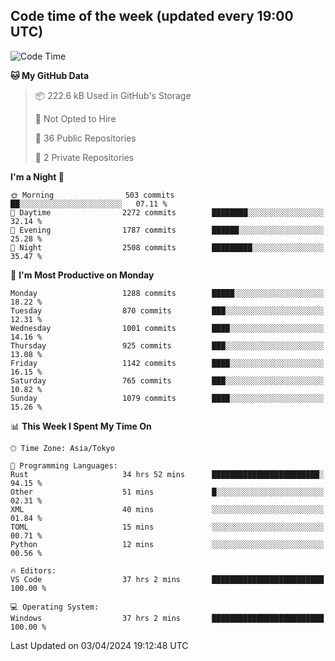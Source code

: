 ## Code time of the week (updated every 19:00 UTC)

<!--START_SECTION:waka-->
![Code Time](http://img.shields.io/badge/Code%20Time-2%2C928%20hrs%2047%20mins-blue)

**🐱 My GitHub Data** 

> 📦 222.6 kB Used in GitHub's Storage 
 > 
> 🚫 Not Opted to Hire
 > 
> 📜 36 Public Repositories 
 > 
> 🔑 2 Private Repositories 
 > 
**I'm a Night 🦉** 

```text
🌞 Morning                503 commits         ██░░░░░░░░░░░░░░░░░░░░░░░   07.11 % 
🌆 Daytime                2272 commits        ████████░░░░░░░░░░░░░░░░░   32.14 % 
🌃 Evening                1787 commits        ██████░░░░░░░░░░░░░░░░░░░   25.28 % 
🌙 Night                  2508 commits        █████████░░░░░░░░░░░░░░░░   35.47 % 
```
📅 **I'm Most Productive on Monday** 

```text
Monday                   1288 commits        █████░░░░░░░░░░░░░░░░░░░░   18.22 % 
Tuesday                  870 commits         ███░░░░░░░░░░░░░░░░░░░░░░   12.31 % 
Wednesday                1001 commits        ████░░░░░░░░░░░░░░░░░░░░░   14.16 % 
Thursday                 925 commits         ███░░░░░░░░░░░░░░░░░░░░░░   13.08 % 
Friday                   1142 commits        ████░░░░░░░░░░░░░░░░░░░░░   16.15 % 
Saturday                 765 commits         ███░░░░░░░░░░░░░░░░░░░░░░   10.82 % 
Sunday                   1079 commits        ████░░░░░░░░░░░░░░░░░░░░░   15.26 % 
```


📊 **This Week I Spent My Time On** 

```text
🕑︎ Time Zone: Asia/Tokyo

💬 Programming Languages: 
Rust                     34 hrs 52 mins      ████████████████████████░   94.15 % 
Other                    51 mins             █░░░░░░░░░░░░░░░░░░░░░░░░   02.31 % 
XML                      40 mins             ░░░░░░░░░░░░░░░░░░░░░░░░░   01.84 % 
TOML                     15 mins             ░░░░░░░░░░░░░░░░░░░░░░░░░   00.71 % 
Python                   12 mins             ░░░░░░░░░░░░░░░░░░░░░░░░░   00.56 % 

🔥 Editors: 
VS Code                  37 hrs 2 mins       █████████████████████████   100.00 % 

💻 Operating System: 
Windows                  37 hrs 2 mins       █████████████████████████   100.00 % 
```


 Last Updated on 03/04/2024 19:12:48 UTC
<!--END_SECTION:waka-->